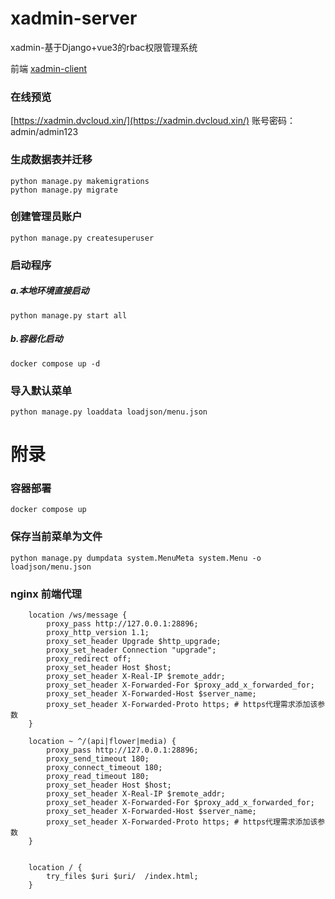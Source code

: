 # xadmin-server
xadmin-基于Django+vue3的rbac权限管理系统

前端 [xadmin-client](https://github.com/nineaiyu/xadmin-client) 

### 在线预览
[https://xadmin.dvcloud.xin/](https://xadmin.dvcloud.xin/)
账号密码：admin/admin123

### 生成数据表并迁移
```shell
python manage.py makemigrations
python manage.py migrate
```

### 创建管理员账户

```shell
python manage.py createsuperuser
```

### 启动程序
##### a.本地环境直接启动 

```shell
python manage.py start all
```

##### b.容器化启动

```shell
docker compose up -d
```

### 导入默认菜单

```shell
python manage.py loaddata loadjson/menu.json
```

# 附录

### 容器部署

```shell
docker compose up
```

### 保存当前菜单为文件

```shell
python manage.py dumpdata system.MenuMeta system.Menu -o loadjson/menu.json
```

### nginx 前端代理
```shell
    location /ws/message {
        proxy_pass http://127.0.0.1:28896;
        proxy_http_version 1.1;
        proxy_set_header Upgrade $http_upgrade;
        proxy_set_header Connection "upgrade";
        proxy_redirect off;
        proxy_set_header Host $host;
        proxy_set_header X-Real-IP $remote_addr;
        proxy_set_header X-Forwarded-For $proxy_add_x_forwarded_for;
        proxy_set_header X-Forwarded-Host $server_name;
        proxy_set_header X-Forwarded-Proto https; # https代理需求添加该参数
    }

    location ~ ^/(api|flower|media) {
        proxy_pass http://127.0.0.1:28896;
        proxy_send_timeout 180;
        proxy_connect_timeout 180;
        proxy_read_timeout 180;
        proxy_set_header Host $host;
        proxy_set_header X-Real-IP $remote_addr;
        proxy_set_header X-Forwarded-For $proxy_add_x_forwarded_for;
        proxy_set_header X-Forwarded-Host $server_name;
        proxy_set_header X-Forwarded-Proto https; # https代理需求添加该参数
    }


    location / {
        try_files $uri $uri/  /index.html;
    }

```